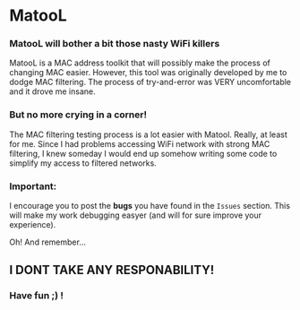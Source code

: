 # MatooL

### MatooL will bother a bit those nasty WiFi killers

MatooL is a MAC address toolkit that will possibly make the process of changing MAC easier. 
However, this tool was originally developed by me to dodge MAC filtering.
The process of try-and-error was VERY uncomfortable and it drove me insane.

### But no more crying in a corner!

The MAC filtering testing process is a lot easier with Matool. Really, at least for me.
Since I had problems accessing WiFi network with strong MAC filtering, I knew someday I would end up somehow writing some code to simplify my access to filtered networks.

### Important:

I encourage you to post the **bugs** you have found in the `Issues` section.
This will make my work debugging easyer (and will for sure improve your experience).

Oh! And remember...
## I DONT TAKE ANY RESPONABILITY!

### Have fun ;) !
